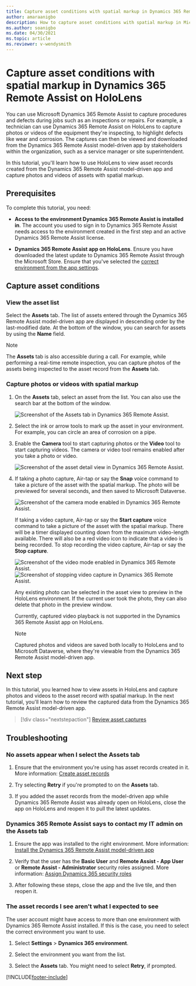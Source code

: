 ```yaml
---
title: Capture asset conditions with spatial markup in Dynamics 365 Remote Assist on HoloLens
author: amaraanigbo
description: How to capture asset conditions with spatial markup in Microsoft Dynamics 365 Remote Assist on HoloLens
ms.author: soanigbo
ms.date: 04/30/2021
ms.topic: article
ms.reviewer: v-wendysmith
---
```


# Capture asset conditions with spatial markup in Dynamics 365 Remote Assist on HoloLens

You can use Microsoft Dynamics 365 Remote Assist to capture procedures and defects during jobs such as an inspections or repairs. For example, a technician can use Dynamics 365 Remote Assist on HoloLens to capture photos or videos of the equipment they're inspecting, to highlight defects like wear and corrosion. The captures can then be viewed and downloaded from the Dynamics 365 Remote Assist model-driven app by stakeholders within the organization, such as a service manager or site superintendent.

In this tutorial, you'll learn how to use HoloLens to view asset records created from the Dynamics 365 Remote Assist model-driven app and capture photos and videos of assets with spatial markup.

## Prerequisites

To complete this tutorial, you need:

- **Access to the environment Dynamics 365 Remote Assist is installed in**. The account you used to sign in to Dynamics 365 Remote Assist needs access to the environment created in the first step and an active Dynamics 365 Remote Assist license.

- **Dynamics 365 Remote Assist app on HoloLens**. Ensure you have downloaded the latest update to Dynamics 365 Remote Assist through the Microsoft Store. Ensure that you've selected the [correct environment from the app settings](./asset-capture-add-users.md#select-the-right-environment-in-hololens).

## Capture asset conditions

### View the asset list

Select the **Assets** tab. The list of assets entered through the Dynamics 365 Remote Assist model-driven app are displayed in descending order by the last-modified date. At the bottom of the window, you can search for assets by using the **Name** field.

> [!NOTE]
> The **Assets** tab is also accessible during a call. For example, while performing a real-time remote inspection, you can capture photos of the assets being inspected to the asset record from the **Assets** tab.

### Capture photos or videos with spatial markup

1. On the **Assets** tab, select an asset from the list. You can also use the search bar at the bottom of the window.

    ![Screenshot of the Assets tab in Dynamics 365 Remote Assist.](./media/06.05-assets-list.png "Screenshot of the Assets tab in Dynamics 365 Remote Assist")

2. Select the ink or arrow tools to mark up the asset in your environment. For example, you can circle an area of corrosion on a pipe.

3. Enable the **Camera** tool to start capturing photos or the **Video** tool to start capturing videos. The camera or video tool remains enabled after you take a photo or video.

    ![Screenshot of the asset detail view in Dynamics 365 Remote Assist.](./media/06.14-asset.png "Screenshot of the asset detail view in Dynamics 365 Remote Assist")

4. If taking a photo capture, Air-tap or say the **Snap** voice command to take a picture of the asset with the spatial markup. The photo will be previewed for several seconds, and then saved to Microsoft Dataverse.

    ![Screenshot of the camera mode enabled in Dynamics 365 Remote Assist.](./media/06.10-photo-ready.png "Screenshot of the camera mode enabled in Dynamics 365 Remote Assist")

    If taking a video capture, Air-tap or say the **Start capture** voice command to take a picture of the asset with the spatial markup. There will be a timer displayed counting down from the maximum video-length available. There will also be a red video icon to indicate that a video is being recorded. To stop recording the video capture, Air-tap or say the **Stop capture**.

    ![Screenshot of the video mode enabled in Dynamics 365 Remote Assist.](./media/06.13-video-ready.png "Screenshot of the video mode enabled in Dynamics 365 Remote Assist")
    ![Screenshot of stopping video capture in Dynamics 365 Remote Assist.](./media/06.17-video-recording-hand-raise.png "Screenshot of stopping video capture in Dynamics 365 Remote Assist")

    Any existing photo can be selected in the asset view to preview in the HoloLens environment. If the current user took the photo, they can also delete that photo in the preview window.

    Currently, captured video playback is not supported in the Dynamics 365 Remote Assist app on HoloLens.

    > [!NOTE]
    > Captured photos and videos are saved both locally to HoloLens and to Microsoft Dataverse, where they're viewable from the Dynamics 365 Remote Assist model-driven app.

## Next step

In this tutorial, you learned how to view assets in HoloLens and capture photos and videos to the asset record with spatial markup. In the next tutorial, you'll learn how to review the captured data from the Dynamics 365 Remote Assist model-driven app.

> [!div class="nextstepaction"]
> [Review asset captures](./asset-capture-review.md)

## Troubleshooting

### No assets appear when I select the Assets tab

1. Ensure that the environment you're using has asset records created in it. More information: [Create asset records](./asset-capture-create-asset.md)

2. Try selecting **Retry** if you're prompted to on the **Assets** tab.

3. If you added the asset records from the model-driven app while Dynamics 365 Remote Assist was already open on HoloLens, close the app on HoloLens and reopen it to pull the latest updates.

### Dynamics 365 Remote Assist says to contact my IT admin on the Assets tab

1. Ensure the app was installed to the right environment. More information: [Install the Dynamics 365 Remote Assist model-driven app](./ra-webapp-install.md#install-the-dynamics-365-remote-assist-model-driven-app)

2. Verify that the user has the **Basic User** and **Remote Assist - App User** or **Remote Assist - Administrator** security roles assigned. More information: [Assign Dynamics 365 security roles](./asset-capture-add-users.md#assign-dynamics-365-security-roles)

3. After following these steps, close the app and the live tile, and then reopen it.

### The asset records I see aren't what I expected to see

The user account might have access to more than one environment with Dynamics 365 Remote Assist installed. If this is the case, you need to select the correct environment you want to use.

1. Select **Settings** > **Dynamics 365 environment**.

2. Select the environment you want from the list.

3. Select the **Assets** tab. You might need to select **Retry**, if prompted.


[!INCLUDE[footer-include](../includes/footer-banner.md)]
